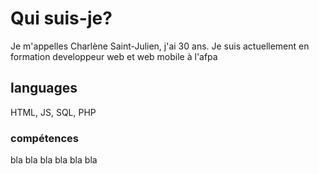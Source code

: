 # Qui suis-je?
Je m'appelles Charlène Saint-Julien, j'ai 30 ans. 
Je suis actuellement en formation developpeur web et web mobile à l'afpa

## languages
HTML, JS, SQL, PHP

### compétences
bla bla bla bla bla bla 

